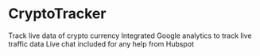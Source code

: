 # CryptoTracker
Track live data of crypto currency 
Integrated Google analytics to track live traffic data
Live chat included for any help from Hubspot
